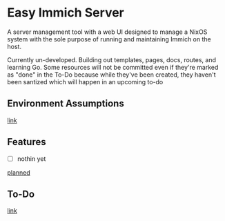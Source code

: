 # Easy Immich Server
A server management tool with a web UI designed to manage a NixOS system with the sole purpose of running and maintaining Immich on the host.

Currently un-developed. Building out templates, pages, docs, routes, and learning Go. Some resources will not be committed even if they're marked as "done" in the To-Do because while they've been created, they haven't been santized which will happen in an upcoming to-do

## Environment Assumptions
[link](docs/dev/environment.md)

## Features
- [ ] nothin yet

[planned](docs/dev/features.md)

## To-Do
[link](docs/dev/todo.md)
